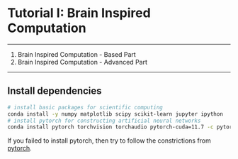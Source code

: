 # Tutorial I: Brain Inspired Computation
---
1. Brain Inspired Computation - Based Part
1. Brain Inspired Computation - Advanced Part

---

## Install dependencies


```bash
# install basic packages for scientific computing
conda install -y numpy matplotlib scipy scikit-learn jupyter ipython
# install pytorch for constructing artificial neural networks
conda install pytorch torchvision torchaudio pytorch-cuda=11.7 -c pytorch -c nvidia -y
```
If you failed to install pytorch, then try to follow the constrictions from [pytorch](https://pytorch.org/get-started/locally/).
